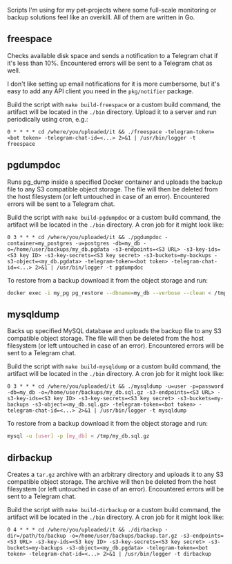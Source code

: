 Scripts I'm using for my pet-projects where some full-scale monitoring or backup solutions feel like an overkill. All of them are written in Go.

## freespace

Checks available disk space and sends a notification to a Telegram chat if it's less than 10%. Encountered errors will be sent to a Telegram chat as well.

I don't like setting up email notifications for it is more cumbersome, but it's easy to add any API client you need in the `pkg/notifier` package.

Build the script with `make build-freespace` or a custom build command, the artifact will be located in the `./bin` directory. Upload it to a server and run periodically using cron, e.g.:

```cron
0 * * * * cd /where/you/uploaded/it && ./freespace -telegram-token=<bot token> -telegram-chat-id=<...> 2>&1 | /usr/bin/logger -t freespace
```

## pgdumpdoc

Runs pg_dump inside a specified Docker container and uploads the backup file to any S3 compatible object storage. The file will then be deleted from the host filesystem (or left untouched in case of an error). Encountered errors will be sent to a Telegram chat.

Build the script with `make build-pgdumpdoc` or a custom build command, the artifact will be located in the `./bin` directory. A cron job for it might look like:

```
0 3 * * * cd /where/you/uploaded/it && ./pgdumpdoc -container=my_postgres -u=postgres -db=my_db -o=/home/user/backups/my_db.pgdata -s3-endpoints=<S3 URL> -s3-key-ids=<S3 key ID> -s3-key-secrets=<S3 key secret> -s3-buckets=my-backups -s3-object=<my_db.pgdata> -telegram-token=<bot token> -telegram-chat-id=<...> 2>&1 | /usr/bin/logger -t pgdumpdoc
```

To restore from a backup download it from the object storage and run:

```bash
docker exec -i my_pg pg_restore --dbname=my_db --verbose --clean < /tmp/pg_dump.pgdata
```

## mysqldump

Backs up specified MySQL database and uploads the backup file to any S3 compatible object storage. The file will then be deleted from the host filesystem (or left untouched in case of an error). Encountered errors will be sent to a Telegram chat.

Build the script with `make build-mysqldump` or a custom build command, the artifact will be located in the `./bin` directory. A cron job for it might look like:

```
0 3 * * * cd /where/you/uploaded/it && ./mysqldump -u=user -p=password -db=my_db -o=/home/user/backups/my_db.sql.gz -s3-endpoints=<S3 URL> -s3-key-ids=<S3 key ID> -s3-key-secrets=<S3 key secret> -s3-buckets=my-backups -s3-object=<my_db.sql.gz> -telegram-token=<bot token> -telegram-chat-id=<...> 2>&1 | /usr/bin/logger -t mysqldump
```

To restore from a backup download it from the object storage and run:

```bash
mysql -u [user] -p [my_db] < /tmp/my_db.sql.gz
```

## dirbackup

Creates a `tar.gz` archive with an arbitrary directory and uploads it to any S3 compatible object storage. The archive will then be deleted from the host filesystem (or left untouched in case of an error). Encountered errors will be sent to a Telegram chat.

Build the script with `make build-dirbackup` or a custom build command, the artifact will be located in the `./bin` directory. A cron job for it might look like:

```
0 4 * * * cd /where/you/uploaded/it && ./dirbackup -dir=/path/to/backup -o=/home/user/backups/backup.tar.gz -s3-endpoints=<S3 URL> -s3-key-ids=<S3 key ID> -s3-key-secrets=<S3 key secret> -s3-buckets=my-backups -s3-object=<my_db.pgdata> -telegram-token=<bot token> -telegram-chat-id=<...> 2>&1 | /usr/bin/logger -t dirbackup
```
